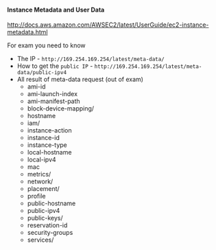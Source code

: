 #### Instance Metadata and User Data

http://docs.aws.amazon.com/AWSEC2/latest/UserGuide/ec2-instance-metadata.html

For exam you need to know 
- The IP - `http://169.254.169.254/latest/meta-data/`
- How to get the `public IP` - `http://169.254.169.254/latest/meta-data/public-ipv4`
- All result of meta-data request (out of exam)
     - ami-id
     - ami-launch-index
     - ami-manifest-path
     - block-device-mapping/
     - hostname
     - iam/
     - instance-action
     - instance-id
     - instance-type
     - local-hostname
     - local-ipv4
     - mac
     - metrics/
     - network/
     - placement/
     - profile
     - public-hostname
     - public-ipv4
     - public-keys/
     - reservation-id
     - security-groups
     - services/



